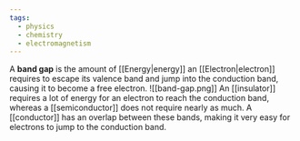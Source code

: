 ```yaml
---
tags:
  - physics
  - chemistry
  - electromagnetism
---
```

A **band gap** is the amount of [[Energy|energy]] an [[Electron|electron]] requires to escape its valence band and jump into the conduction band, causing it to become a free electron.
![[band-gap.png]]
An [[insulator]] requires a lot of energy for an electron to reach the conduction band, whereas a [[semiconductor]] does not require nearly as much. A [[conductor]] has an overlap between these bands, making it very easy for electrons to jump to the conduction band.